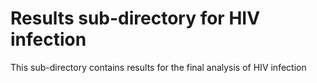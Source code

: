 # Results sub-directory for HIV infection
This sub-directory contains results for the final analysis of HIV infection

